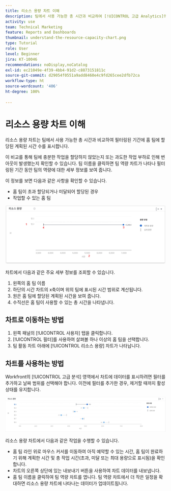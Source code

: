 ```yaml
---
title: 리소스 용량 차트 이해
description: 팀에서 사용 가능한 총 시간과 비교하여 [!UICONTROL 고급 Analytics]의 리소스 용량 차트에서 필터링된 기간에 홈 팀에 할당된 예상 시간 수를 표시하는 방법을 알아봅니다.
activity: use
team: Technical Marketing
feature: Reports and Dashboards
thumbnail: understand-the-resource-capacity-chart.png
type: Tutorial
role: User
level: Beginner
jira: KT-10046
recommendations: noDisplay,noCatalog
exl-id: ec21049e-4f39-4bb4-91d2-c8873151811c
source-git-commit: d29054f0551a9add8460e4c9fd265cee2dfb72ca
workflow-type: ht
source-wordcount: '406'
ht-degree: 100%

---
```


# 리소스 용량 차트 이해

리소스 용량 차트는 팀에서 사용 가능한 총 시간과 비교하여 필터링된 기간에 홈 팀에 할당된 계획된 시간 수를 표시합니다.

이 비교를 통해 팀에 충분한 작업을 할당하지 않았는지 또는 과도한 작업 부하로 인해 번아웃이 발생했는지 확인할 수 있습니다. 팀 이름을 클릭하면 팀 역량 차트가 나타나 필터링된 기간 동안 팀의 역량에 대한 세부 정보를 보여 줍니다.

이 정보를 보면 다음과 같은 사항을 확인할 수 있습니다.

* 홈 팀이 초과 할당되거나 미달되어 할당된 경우
* 작업할 수 있는 홈 팀

![아래 글머리 기호에 설명된 영역에 숫자가 있는 리소스 용량 차트를 보여 주는 이미지](assets/section-3-2.png)

차트에서 다음과 같은 주요 세부 정보를 조회할 수 있습니다.

1. 왼쪽의 홈 팀 이름
1. 하단의 시간 차트의 x축이며 위의 팀에 표시된 시간 범위로 계산됩니다.
1. 원은 홈 팀에 할당된 계획된 시간을 보여 줍니다.
1. 수직선은 홈 팀이 사용할 수 있는 총 시간을 나타냅니다.

## 차트로 이동하는 방법

1. 왼쪽 패널의 [!UICONTROL 사용자] 탭을 클릭합니다.
1. [!UICONTROL 필터]를 사용하여 살펴볼 하나 이상의 홈 팀을 선택합니다.
1. 팀 활동 차트 아래에 [!UICONTROL 리소스 용량] 차트가 나타납니다.

## 차트를 사용하는 방법

Workfront의 [!UICONTROL 고급 분석] 영역에서 차트에 데이터를 표시하려면 필터를 추가하고 날짜 범위를 선택해야 합니다. 이전에 필터를 추가한 경우, 제거할 때까지 활성 상태를 유지합니다.

![리소스 용량 차트를 보여 주는 이미지](assets/section-3-3.png)

리소스 용량 차트에서 다음과 같은 작업을 수행할 수 있습니다.

* 홈 팀 라인 위로 마우스 커서를 이동하여 아직 예약할 수 있는 시간, 홈 팀이 완료하기 위해 계획한 시간 및 총 작업 시간(초과, 미달 또는 최대 용량으로 표시됨)을 확인합니다.
* 차트의 오른쪽 상단에 있는 내보내기 버튼을 사용하여 차트 데이터를 내보냅니다.
* 홈 팀 이름을 클릭하여 팀 역량 차트를 엽니다. 팀 역량 차트에서 더 작은 일정을 확대하면 리소스 용량 차트에 나타나는 데이터가 업데이트됩니다.
